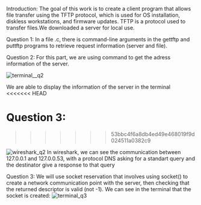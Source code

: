 Introduction:
The goal of this work is to create a client program that allows file transfer using the TFTP protocol, which is used for OS installation, diskless workstations, and firmware updates. 
TFTP is a protocol used to transfer files.We downloaded a server for local use. 

Question 1:
In a file .c, there is command-line arguments in the gettftp and puttftp programs to retrieve request information (server and file).

Question 2:
For this part, we are using command to get the adress information of the server.

![terminal__q2](https://github.com/user-attachments/assets/958ac06c-1a67-475a-b696-94b42c478c39)

We are able to display the information of the server in the terminal
<<<<<<< HEAD

Question 3:
=======
>>>>>>> 53bbc4f6a8db4ed49e468019f9d024511a0382c9



![wireshark_q2](https://github.com/user-attachments/assets/8d5d9268-1831-4add-b3b2-4537190ed337)
In wireshark, we can see the communication between 127.0.0.1 and 127.0.0.53, with a protocol DNS asking for a standart query and the destinator give a response to that query

Question 3:
We will use socket reservation that involves using socket() to create a network communication point with the server, then checking that the returned descriptor is valid (not -1).
We can see in the terminal that the socket is created:
![terminal_q3](https://github.com/user-attachments/assets/b357c4d5-beff-4da7-99b6-03ede9a4aed7)
